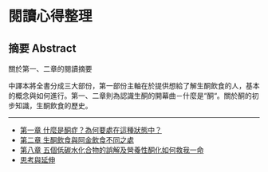 # 閱讀心得整理

## 摘要 Abstract

關於第一、二章的閱讀摘要

中譯本將全書分成三大部份，第一部份主軸在於提供想給了解生酮飲食的人，基本的概念與如何進行。第一、二章則為認識生酮的開幕曲－什麼是“酮“。關於酮的初步知識，生酮飲食的歷史。

---

* [第一章 什麼是酮症？為何要處在這種狀態中？](/reading_notes/ch01.md)
* [第二章 生酮飲食與阿金飲食不同之處](/reading_notes/ch02.md)
* [第八章 五個低碳水化合物的誤解及營養性酮化如何救我一命](/reading_notes/ch08.md)
* [思考與延伸](/reading_notes/si-kao-yu-yan-shen.md)



